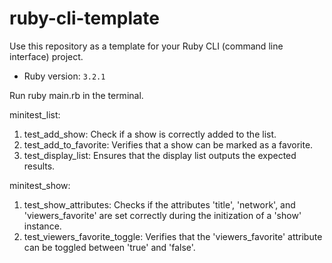 # ruby-cli-template

Use this repository as a template for your Ruby CLI (command line interface) project.

- Ruby version: `3.2.1`

Run ruby main.rb in the terminal.

minitest_list:
1) test_add_show: Check if a show is correctly added to the list.
2) test_add_to_favorite: Verifies that a show can be marked as a favorite.
3) test_display_list: Ensures that the display list outputs the expected results.

minitest_show:
1) test_show_attributes: Checks if the attributes 'title', 'network', and 'viewers_favorite' are set correctly during the initization of a 'show' instance.
2) test_viewers_favorite_toggle: Verifies that the 'viewers_favorite' attribute can be toggled between 'true' and 'false'.

